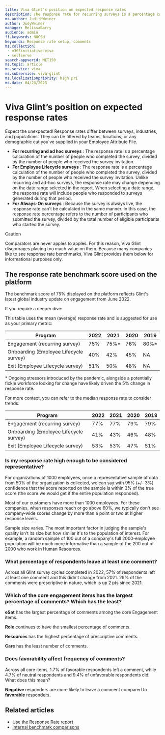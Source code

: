 ```yaml
---
title: Viva Glint’s position on expected response rates
description: The response rate for recurring surveys is a percentage calculation of the number of people who completed the survey, divided by the number of people who received the survey invitation.
ms.author: JudithWeiner
author: JudyWeiner
manager: MelissaBarry
audience: admin
f1.keywords: NOCSH
keywords: Response rate setup, comments
ms.collection: 
 - m365initiative-viva
 - selfserve
search-appverid: MET150
ms.topic: article
ms.service: viva
ms.subservice: viva-glint
ms.localizationpriority: high pri
ms.date: 04/28/2023
--- 
```


# Viva Glint’s position on expected response rates

Expect the unexpected! Response rates differ between surveys, industries, and populations. They can be filtered by teams, locations, or any demographic cut you've supplied in your Employee Attribute File.

- **For recurring and ad hoc surveys** : The response rate is a percentage calculation of the number of people who completed the survey, divided by the number of people who received the survey invitation.
- **For Employee Lifecycle surveys** : The response rate is a percentage calculation of the number of people who completed the survey, divided by the number of people who received the survey invitation. Unlike recurring and ad-hoc surveys, the response rate may change depending on the date range selected in the report. When selecting a date range, the response rate will include people who responded to surveys generated during that period.
- **For Always-On surveys** : Because the survey is always live, the response rate can't be calculated in the same manner. In this case, the response rate percentage refers to the number of participants who submitted the survey, divided by the total number of eligible participants who started the survey.

>[!CAUTION]
> Comparators are never apples to apples. For this reason, Viva Glint discourages placing too much value on them. Because many companies like to see response rate benchmarks, Viva Glint provides them below for informational purposes only.

## The response rate benchmark score used on the platform

The benchmark score of 75% displayed on the platform reflects Glint's latest global industry update on engagement from June 2022.

If you require a deeper dive:

This table uses the mean (average) response rate and is suggested for use as your primary metric:

| **Program** | **2022**| **2021** | **2020** | **2019** |
| --- | --- | --- | --- | --- |
| Engagement (recurring survey)| 75% | 75%\* | 76% | 80%\* |
| Onboarding (Employee Lifecycle survey) | 40%| 42% | 45% | NA |
| Exit (Employee Lifecycle survey) | 51%| 50% | 48% | NA |

\* Ongoing stressors introduced by the pandemic, alongside a potentially fickle workforce looking for change have likely driven the 5% change in response rate.

For more context, you can refer to the median response rate to consider trends:

| **Program** | **2022** | **2021** | **2020** | **2019** |
| --- | --- | --- | --- |--- |
| Engagement (recurring survey) | 77%| 77% | 79% | 79% |
| Onboarding (Employee Lifecycle survey) | 41% | 43% | 46% | 48% |
| Exit (Employee Lifecycle survey) | 53%| 53% | 47% | 51% |

### Is my response rate high enough to be considered representative?

For organizations of 1000 employees, once a representative sample of data from 50% of the organization is collected, we can say with 95% (+/- 3%) confidence that the score reported on the sample is within 3% of the true score (the score we would get if the entire population responded).

Most of our customers have more than 1000 employees. For these companies, when responses reach or go above 60%, we typically don't see company-wide scores change by more than a point or two at higher response levels.

Sample size varies. The most important factor in judging the sample's quality isn't its size but how similar it's to the population of interest. For example, a random sample of 100 out of a company's full 2000-employee population will be much more informative than a sample of the 200 out of 2000 who work in Human Resources.

### What percentage of respondents leave at least one comment?

Across all Glint survey cycles completed in 2022, 57% of respondents left at least one comment and this didn't change from 2021. 29% of the comments were prescriptive in nature, which is up 2 pts since 2021.

### Which of the core engagement items has the largest percentage of comments? Which has the least?

**eSat** has the largest percentage of comments among the core Engagement items.

**Role** continues to have the smallest percentage of comments.

**Resources** has the highest percentage of prescriptive comments.

**Care** has the least number of comments.

### Does favorability affect frequency of comments?

Across all core items, 1.7% of favorable respondents left a comment, while 4.7% of neutral respondents and 9.4% of unfavorable respondents did. What does this mean?

**Negative** responders are more likely to leave a comment compared to **favorable** responders.

## Related articles

- [Use the Response Rate report](https://go.microsoft.com/fwlink/?linkid=2231209)
- [Internal benchmark comparisons](https://go.microsoft.com/fwlink/?linkid=2230868)
